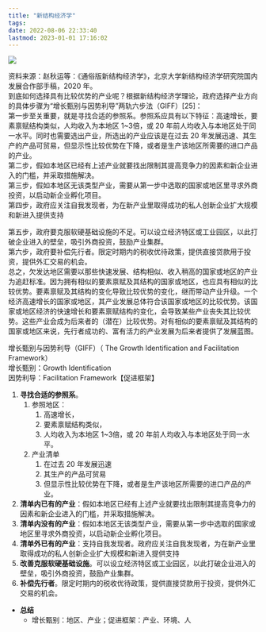 ```yaml
---
title: "新结构经济学"
tags: 
date: 2022-08-06 22:33:40
lastmod: 2023-01-01 17:16:02
---
```


![](https://www.190904.xyz:11111/images/2022/05/16/20220516095237.png)

资料来源：赵秋运等：《通俗版新结构经济学》，北京大学新结构经济学研究院国内发展合作部手稿，2020 年。  
到底如何选择具有比较优势的产业呢？根据新结构经济学理论，政府选择产业方向的具体步骤为“增长甄别与因势利导”两轨六步法（GIFF）[25]：  
第一步至关重要，就是寻找合适的参照系。参照系应具有以下特征：高速增长，要素禀赋结构类似，人均收入为本地区 1~3倍，或 20 年前人均收入与本地区处于同一水平。同时也需要选出产业，所选出的产业应该是在过去 20 年发展迅速、其生产的产品可贸易，但显示性比较优势在下降，或者是生产该地区所需要的进口产品的产业。  
第二步，假如本地区已经有上述产业就要找出限制其提高竞争力的因素和新企业进入的门槛，并采取措施解决。  
第三步，假如本地区无该类型产业，需要从第一步中选取的国家或地区里寻求外商投资，以启动新企业孵化项目。  
第四步，政府应关注自我发现者，为在新产业里取得成功的私人创新企业扩大规模和新进入提供支持

第五步，政府要克服软硬基础设施的不足。可以设立经济特区或工业园区，以此打破企业进入的壁垒，吸引外商投资，鼓励产业集群。  
第六步，政府要补偿先行者。限定时期内的税收优待政策，提供直接贷款用于投资，提供外汇交易的机会。  
总之，欠发达地区需要以那些快速发展、结构相似、收入稍高的国家或地区的产业为追赶标准。因为拥有相似的要素禀赋及其结构的国家或地区，也应具有相似的比较优势。要素禀赋及其结构的变化导致比较优势的变化，继而带动产业升级。一个经济高速增长的国家或地区，其产业发展总体符合该国家或地区的比较优势。该国家或地区经济的快速增长和要素禀赋结构的变化，会导致某些产业丧失其比较优势。这些产业会成为后来者的（潜在）比较优势。对有相似的要素禀赋及其结构的国家或地区来说，先行者成功的、富有活力的产业发展为后来者提供了发展蓝图。

增长甄别与因势利导（GIFF）（ The Growth Identification and Facilitation Framework）  
增长甄别：Growth Identification  
因势利导：Facilitation Framework【促进框架】
1. **寻找合适的参照系**。
	1. 参照地区：
		1. 高速增长，
		2. 要素禀赋结构类似，
		3. 人均收入为本地区 1~3倍，或 20 年前人均收入与本地区处于同一水平。
	2. 产业清单
		1. 在过去 20 年发展迅速
		2. 其生产的产品可贸易
		3. 但显示性比较优势在下降，或者是生产该地区所需要的进口产品的产业。
2. **清单内已有的产业**：假如本地区已经有上述产业就要找出限制其提高竞争力的因素和新企业进入的门槛，并采取措施解决。
3. **清单内没有的产业**：假如本地区无该类型产业，需要从第一步中选取的国家或地区里寻求外商投资，以启动新企业孵化项目。
4. **清单外已有的产业**：支持自我发现者。政府应关注自我发现者，为在新产业里取得成功的私人创新企业扩大规模和新进入提供支持
5. **改善克服软硬基础设施**。可以设立经济特区或工业园区，以此打破企业进入的壁垒，吸引外商投资，鼓励产业集群。
6. **补偿先行者**。限定时期内的税收优待政策，提供直接贷款用于投资，提供外汇交易的机会。
- **总结**
	- 增长甄别：地区、产业；促进框架：产业、环境、人